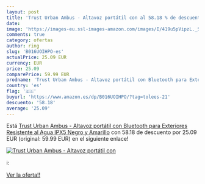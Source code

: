 ```yaml
---
layout: post
title: 'Trust Urban Ambus - Altavoz portátil con al 58.18 % de descuento'
date: 
image: 'https://images-eu.ssl-images-amazon.com/images/I/419u5pVipzL._SL200_.jpg'
comments: true
category: ofertas
author: ring
slug: 'B016UOIHPO-es'
actualPrice: 25.09 EUR
currency: EUR
price: 25.09
comparePrice: 59.99 EUR
prodname: 'Trust Urban Ambus - Altavoz portátil con Bluetooth para Exteriores  Resistente al Agua IPX5  Negro y Amarillo'
country: 'es'
flag: '🇪🇸'
buyurl: 'https://www.amazon.es/dp/B016UOIHPO/?tag=tolees-21'
descuento: '58.18'
average: '25.09'
---
```


Está [Trust Urban Ambus - Altavoz portátil con Bluetooth para Exteriores  Resistente al Agua IPX5  Negro y Amarillo](https://www.amazon.es/dp/B016UOIHPO/?tag=tolees-21) con 58.18 de descuento por 25.09 EUR (original: 59.99 EUR) en el siguiente enlace!

[![Trust Urban Ambus - Altavoz portátil con](https://images-eu.ssl-images-amazon.com/images/I/419u5pVipzL._SL200_.jpg)](https://www.amazon.es/dp/B016UOIHPO/?tag=tolees-21)

ℹ️:


[Ver la oferta!!](https://www.amazon.es/dp/B016UOIHPO/?tag=tolees-21)

